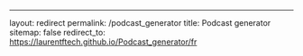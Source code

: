 ---
layout: redirect
permalink: /podcast_generator
title: Podcast generator
sitemap: false
redirect_to: https://laurentftech.github.io/Podcast_generator/fr
